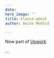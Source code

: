 ```yaml
---
date: 
hero_image: ''
title: Elance-oDesk
author: Amine Mekhid

---
```

Now part of [Upwork](https://www.upwork.com/) 

...